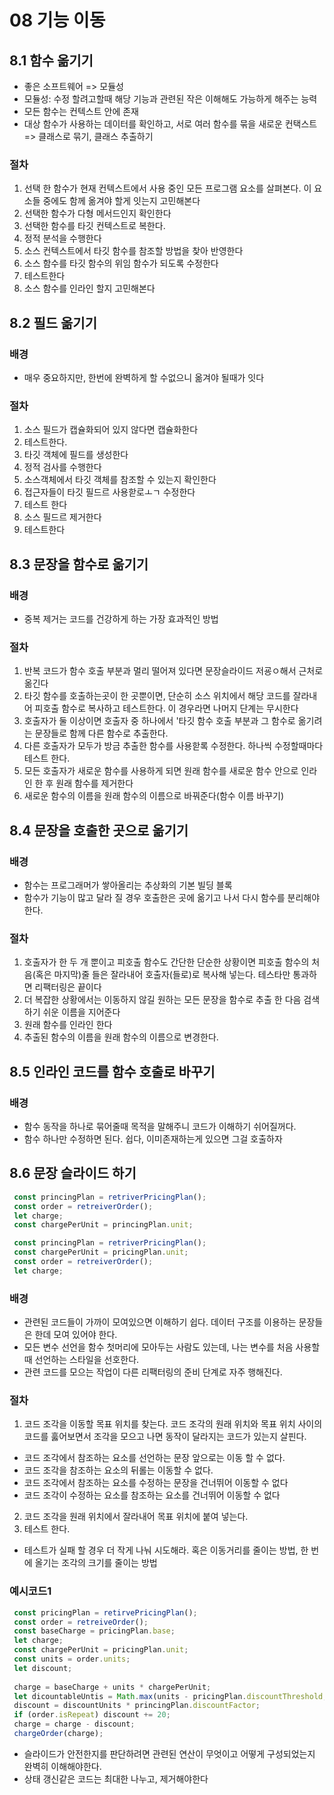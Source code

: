 # 08 기능 이동                

## 8.1 함수 옮기기
 - 좋은 소프트웨어 => 모듈성
 - 모듈성: 수정 할려고할때 해당 기능과 관련된 작은 이해해도 가능하게 해주는 능력
 - 모든 함수는 컨텍스트 안에 존재
 - 대상 함수가 사용하는 데이터를 확인하고, 서로 여러 함수를 묶을 새로운 컨택스트 => 클래스로 묶기, 클래스 추출하기
 ### 절차
  1) 선택 한 함수가 현재 컨텍스트에서 사용 중인 모든 프로그램 요소를 살펴본다. 이 요소들 중에도 함께 옮겨야 할게 잇는지 고민해본다
  2) 선택한 함수가 다형 메서드인지 확인한다
  3) 선택한 함수를 타깃 컨텍스트로 복한다.
  4) 정적 분석을 수행한다
  5) 소스 컨텍스트에서 타깃 함수를 참조할 방법을 찾아 반영한다
  6) 소스 함수를 타깃 함수의 위임 함수가 되도록 수정한다
  7) 테스트한다
  8) 소스 함수를 인라인 할지 고민해본다
       

## 8.2 필드 옮기기

### 배경
 - 매우 중요하지만, 한번에 완벽하게 할 수없으니 옮겨야 될때가 잇다

### 절차
 1) 소스 필드가 캡슐화되어 있지 않다면 캡슐화한다
 2) 테스트한다.
 3) 타깃 객체에 필드를 생성한다
 4) 정적 검사를 수행한다
 5) 소스객체에서 타깃 객체를 참조할 수 있는지 확인한다
 6) 접근자들이 타깃 필드르 사용핟로ㅗㄱ 수정한다
 7) 테스트 한다
 8) 소스 필드르 제거한다
 9) 테스트한다

## 8.3 문장을 함수로 옮기기

### 배경 
 - 중복 제거는 코드를 건강하게 하는 가장 효과적인 방법

### 절차
 1) 반복 코드가 함수 호출 부분과 멀리 떨어져 있다면 문장슬라이드 저굥ㅇ해서 근처로 옮긴다
 2) 타깃 함수를 호출하는곳이 한 곳뿐이면, 단순히 소스 위치에서 해당 코드를 잘라내어 피호출 함수로 복사하고 테스트한다. 이 경우라면 나머지 단계는 무시한다
 3) 호출자가 둘 이상이면 호출자 중 하나에서 '타깃 함수 호출 부분과 그 함수로 옮기려는 문장들로 함께 다른 함수로 추출한다.
 4) 다른 호출자가 모두가 방금 추출한 함수를 사용핟록 수정한다. 하나씩 수정할때마다 테스트 한다.
 5) 모든 호출자가 새로운 함수를 사용하게 되면 원래 함수를 새로운 함수 안으로 인라인 한 후 원래 함수를 제거한다
 6) 새로운 함수의 이름을 원래 함수의 이름으로 바꿔준다(함수 이름 바꾸기)

## 8.4 문장을 호출한 곳으로 옮기기

### 배경 
 - 함수는 프로그래머가 쌓아올리는 추상화의 기본 빌딩 블록
 - 함수가 기능이 많고 달라 질 경우 호출한은 곳에 옮기고 나서 다시 함수를 분리해야한다.

### 절차
 1) 호출자가 한 두 개 뿐이고 피호출 함수도 간단한 단순한 상황이면 피호출 함수의 처음(혹은 마지막)줄 들은 잘라내어 호출자(들로)로 복사해 넣는다. 테스타만 통과하면 리팩터링은 끝이다
 2) 더 복잡한 상황에서는 이동하지 않길 원하는 모든 문장을 함수로 추출 한 다음 검색하기 쉬운 이름을 지어준다
 3) 원래 함수를 인라인 한다
 4) 추출된 함수의 이름을 원래 함수의 이름으로 변경한다.

## 8.5 인라인 코드를 함수 호출로 바꾸기
### 배경
 - 함수 동작을 하나로 묶어줄때 목적을 말해주니 코드가 이해하기 쉬어질꺼다.
 - 함수 하나만 수정하면 된다. 쉽다, 이미존재하는게 있으면 그걸 호출하자
                                                             
## 8.6 문장 슬라이드 하기

~~~javascript
 const princingPlan = retriverPricingPlan();
 const order = retreiverOrder();
 let charge;
 const chargePerUnit = princingPlan.unit;
~~~

~~~javascript
 const princingPlan = retriverPricingPlan();
 const chargePerUnit = pricingPlan.unit;
 const order = retreiverOrder();
 let charge;
~~~
### 배경 
 - 관련된 코드들이 가까이 모여있으면 이해하기 쉽다. 데이터 구조를 이용하는 문장들은 한데 모여 있어야 한다.
 - 모든 변수 선언을 함수 첫머리에 모아두는 사람도 있는데, 나는 변수를 처음 사용할때 선언하는 스타일을 선호한다.
 - 관련 코드를 모으는 작업이 다른 리팩터링의 준비 단계로 자주 행해진다.

### 절차
 1) 코드 조각을 이동할 목표 위치를 찾는다. 코드 조각의 원래 위치와 목표 위치 사이의 코드를 훓어보면서 조각을 모으고 나면 동작이 달라지는 코드가 있는지 살핀다.<br>
   - 코드 조각에서 참조하는 요소를 선언하는 문장 앞으로는 이동 할 수 없다.
   - 코드 조각을 참조하는 요소의 뒤롤는 이동할 수 없다.
   - 코드 조각에서 참조하는 요소를 수정하는 문장을 건너뛰어 이동할 수 없다
   - 코드 조각이 수정하는 요소를 참조하는 요소를 건너뛰어 이동할 수 없다
 2) 코드 조각을 원래 위치에서 잘라내어 목표 위치에 붙여 넣는다.
 3) 테스트 한다.
 - 테스트가 실패 할 경우 더 작게 나눠 시도해라. 혹은 이동거리를 줄이는 방법, 한 번에 올기는 조각의 크기를 줄이는 방법

### 예시코드1
~~~javascript
 const pricingPlan = retirvePricingPlan();
 const order = retreiveOrder();
 const baseCharge = pricingPlan.base;
 let charge;
 const chargePerUnit = pricingPlan.unit;
 const units = order.units;
 let discount;
 
 charge = baseCharge + units * chargePerUnit;
 let dicountableUntis = Math.max(units - pricingPlan.discountThreshold, 0);
 discount = discountUnits * princingPlan.discountFactor;
 if (order.isRepeat) discount += 20;
 charge = charge - discount;
 chargeOrder(charge);
~~~
 - 슬라이드가 안전한지를 판단하려면 관련된 연산이 무엇이고 어떻게 구성되었는지 완벽히 이해해야한다.
 - 상태 갱신같은 코드는 최대한 나누고, 제거해야한다
